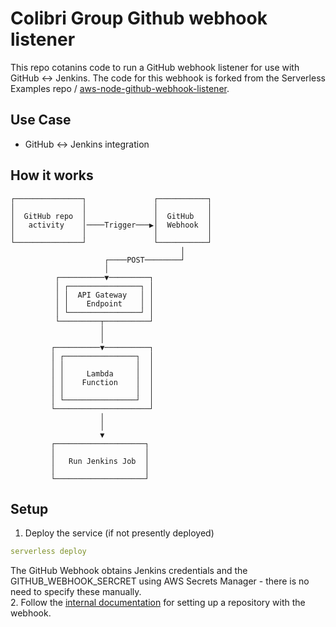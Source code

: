 
# Colibri Group Github webhook listener

This repo cotanins code to run a GitHub webhook listener for use with GitHub <-> Jenkins.  The code for this webhook is forked from the Serverless Examples repo / [aws-node-github-webhook-listener](https://github.com/serverless/examples/tree/master/aws-node-github-webhook-listener).  

## Use Case

* GitHub <-> Jenkins integration 

## How it works

```
┌───────────────┐               ┌───────────┐
│               │               │           │
│  GitHub repo  │               │  GitHub   │
│   activity    │────Trigger───▶│  Webhook  │
│               │               │           │
└───────────────┘               └───────────┘
                                      │
                     ┌────POST────────┘
                     │
          ┌──────────▼─────────┐
          │ ┌────────────────┐ │
          │ │  API Gateway   │ │
          │ │    Endpoint    │ │
          │ └────────────────┘ │
          └─────────┬──────────┘
                    │
                    │
         ┌──────────▼──────────┐
         │ ┌────────────────┐  │
         │ │                │  │
         │ │     Lambda     │  │
         │ │    Function    │  │
         │ │                │  │
         │ └────────────────┘  │
         └─────────────────────┘
                    │
                    │
                    ▼
         ┌────────────────────┐
         │                    │
         │   Run Jenkins Job  │
         │                    │
         └────────────────────┘
```

## Setup

1. Deploy the service (if not presently deployed)

  ```yaml
  serverless deploy
  ```
The GitHub Webhook obtains Jenkins credentials and the GITHUB_WEBHOOK_SERCRET using AWS Secrets Manager - there is no need to specify these manually.  
2. Follow the [internal documentation](https://colibrigroup.atlassian.net/wiki/spaces/ENG/pages/180518931/GitHub+%3C-%3E+Jenkins+Webhook) for setting up a repository with the webhook.  
